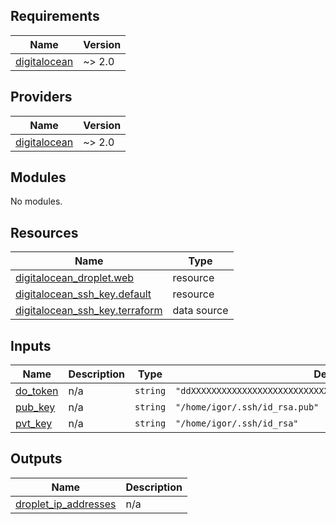 ## Requirements

| Name | Version |
|------|---------|
| <a name="requirement_digitalocean"></a> [digitalocean](#requirement\_digitalocean) | ~> 2.0 |

## Providers

| Name | Version |
|------|---------|
| <a name="provider_digitalocean"></a> [digitalocean](#provider\_digitalocean) | ~> 2.0 |

## Modules

No modules.

## Resources

| Name | Type |
|------|------|
| [digitalocean_droplet.web](https://registry.terraform.io/providers/digitalocean/digitalocean/latest/docs/resources/droplet) | resource |
| [digitalocean_ssh_key.default](https://registry.terraform.io/providers/digitalocean/digitalocean/latest/docs/resources/ssh_key) | resource |
| [digitalocean_ssh_key.terraform](https://registry.terraform.io/providers/digitalocean/digitalocean/latest/docs/data-sources/ssh_key) | data source |

## Inputs

| Name | Description | Type | Default | Required |
|------|-------------|------|---------|:--------:|
| <a name="input_do_token"></a> [do\_token](#input\_do\_token) | n/a | `string` | `"ddXXXXXXXXXXXXXXXXXXXXXXXXXXXXXXXXXXXXXXXXXXXXXXXXXXXXXXXXX"` | no |
| <a name="input_pub_key"></a> [pub\_key](#input\_pub\_key) | n/a | `string` | `"/home/igor/.ssh/id_rsa.pub"` | no |
| <a name="input_pvt_key"></a> [pvt\_key](#input\_pvt\_key) | n/a | `string` | `"/home/igor/.ssh/id_rsa"` | no |

## Outputs

| Name | Description |
|------|-------------|
| <a name="output_droplet_ip_addresses"></a> [droplet\_ip\_addresses](#output\_droplet\_ip\_addresses) | n/a |
